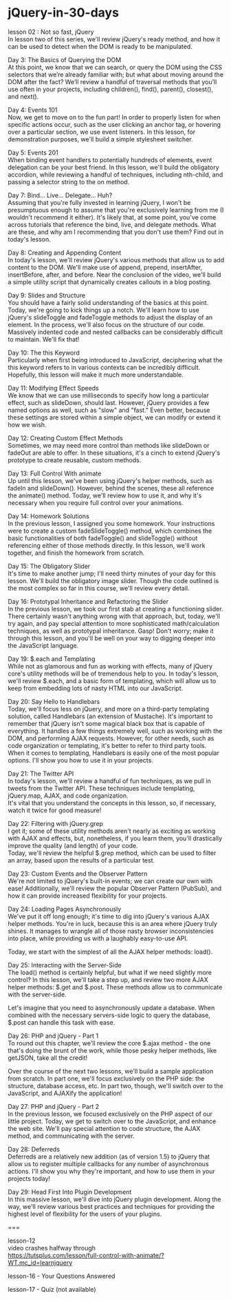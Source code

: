 jQuery-in-30-days
=================

lesson 02 : Not so fast, jQuery  
In lesson two of this series, we'll review jQuery's ready method, and how it can be used to detect when the DOM is ready to be manipulated.  

Day 3: The Basics of Querying the DOM  
At this point, we know that we can search, or query the DOM using the CSS selectors that we’re already familiar with; but what about moving around the DOM after the fact? We’ll review a handful of traversal methods that you’ll use often in your projects, including children(), find(), parent(), closest(), and next().  

Day 4: Events 101  
Now, we get to move on to the fun part! In order to properly listen for when specific actions occur, such as the user clicking an anchor tag, or hovering over a particular section, we use event listeners. In this lesson, for demonstration purposes, we'll build a simple stylesheet switcher.  

Day 5: Events 201  
When binding event handlers to potentially hundreds of elements, event delegation can be your best friend. In this lesson, we'll build the obligatory accordion, while reviewing a handful of techniques, including nth-child, and passing a selector string to the on method.  

Day 7: Bind... Live... Delegate... Huh?  
Assuming that you're fully invested in learning jQuery, I won't be presumptuous enough to assume that you're exclusively learning from me (I wouldn't recommend it either). It's likely that, at some point, you've come across tutorials that reference the bind, live, and delegate methods. What are these, and why am I recommending that you don't use them? Find out in today's lesson.  

Day 8: Creating and Appending Content  
In today's lesson, we'll review jQuery's various methods that allow us to add content to the DOM. We'll make use of append, prepend, insertAfter, insertBefore, after, and before. Near the conclusion of the video, we'll build a simple utility script that dynamically creates callouts in a blog posting.  

Day 9: Slides and Structure  
You should have a fairly solid understanding of the basics at this point. Today, we're going to kick things up a notch. We'll learn how to use jQuery's slideToggle and fadeToggle methods to adjust the display of an element. In the process, we'll also focus on the structure of our code. Massively indented code and nested callbacks can be considerably difficult to maintain. We'll fix that!  

Day 10: The this Keyword  
Particularly when first being introduced to JavaScript, deciphering what the this keyword refers to in various contexts can be incredibly difficult. Hopefully, this lesson will make it much more understandable.  

Day 11: Modifying Effect Speeds  
We know that we can use milliseconds to specify how long a particular effect, such as slideDown, should last. However, jQuery provides a few named options as well, such as "slow" and "fast." Even better, because these settings are stored within a simple object, we can modify or extend it how we wish.  

Day 12: Creating Custom Effect Methods  
Sometimes, we may need more control than methods like slideDown or fadeOut are able to offer. In these situations, it's a cinch to extend jQuery's prototype to create reusable, custom methods.  

Day 13: Full Control With animate  
Up until this lesson, we've been using jQuery's helper methods, such as fadeIn and slideDown(). However, behind the scenes, these all reference the animate() method. Today, we'll review how to use it, and why it's necessary when you require full control over your animations.  

Day 14: Homework Solutions  
In the previous lesson, I assigned you some homework. Your instructions were to create a custom fadeSlideToggle() method, which combines the basic functionalities of both fadeToggle() and slideToggle() without referencing either of those methods directly. In this lesson, we'll work together, and finish the homework from scratch.  

Day 15: The Obligatory Slider  
It's time to make another jump; I'll need thirty minutes of your day for this lesson. We'll build the obligatory image slider. Though the code outlined is the most complex so far in this course, we'll review every detail.  

Day 16: Prototypal Inheritance and Refactoring the Slider  
In the previous lesson, we took our first stab at creating a functioning slider. There certainly wasn't anything wrong with that approach, but, today, we'll try again, and pay special attention to more sophisticated math/calculation techniques, as well as prototypal inheritance. Gasp! Don't worry; make it through this lesson, and you'll be well on your way to digging deeper into the JavaScript language.  

Day 19: $.each and Templating  
While not as glamorous and fun as working with effects, many of jQuery core's utility methods will be of tremendous help to you. In today's lesson, we'll review $.each, and a basic form of templating, which will allow us to keep from embedding lots of nasty HTML into our JavaScript.  

Day 20: Say Hello to Handlebars  
Today, we'll focus less on jQuery, and more on a third-party templating solution, called Handlebars (an extension of Mustache). It's important to remember that jQuery isn't some magical black box that is capable of everything. It handles a few things extremely well, such as working with the DOM, and performing AJAX requests. However, for other needs, such as code organization or templating, it's better to refer to third party tools.  
When it comes to templating, Handlebars is easily one of the most popular options. I'll show you how to use it in your projects.  

Day 21: The Twitter API  
In today's lesson, we'll review a handful of fun techniques, as we pull in tweets from the Twitter API. These techniques include templating, jQuery.map, AJAX, and code organization.  
It's vital that you understand the concepts in this lesson, so, if necessary, watch it twice for good measure!  

Day 22: Filtering with jQuery.grep  
I get it; some of these utility methods aren't nearly as exciting as working with AJAX and effects, but, nonetheless, if you learn them, you'll drastically improve the quality (and length) of your code.  
Today, we'll review the helpful $.grep method, which can be used to filter an array, based upon the results of a particular test.  

Day 23: Custom Events and the Observer Pattern  
We're not limited to jQuery's built-in events; we can create our own with ease! Additionally, we'll review the popular Observer Pattern (PubSub), and how it can provide increased flexibility for your projects.  

Day 24: Loading Pages Asynchronously  
We've put it off long enough; it's time to dig into jQuery's various AJAX helper methods. You're in luck, because this is an area where jQuery truly shines. It manages to wrangle all of those nasty browser inconsistencies into place, while providing us with a laughably easy-to-use API.  
  
Today, we start with the simplest of all the AJAX helper methods: load().  

Day 25: Interacting with the Server-Side  
The load() method is certainly helpful, but what if we need slightly more control? In this lesson, we'll take a step up, and review two more AJAX helper methods: $.get and $.post. These methods allow us to communicate with the server-side.  


Let's imagine that you need to asynchronously update a database. When combined with the necessary servers-side logic to query the database, $.post can handle this task with ease.  

Day 26: PHP and jQuery - Part 1  
To round out this chapter, we'll review the core $.ajax method - the one that's doing the brunt of the work, while those pesky helper methods, like getJSON, take all the credit!


Over the course of the next two lessons, we'll build a sample application from scratch. In part one, we'll focus exclusively on the PHP side: the structure, database access, etc. In part two, though, we'll switch over to the JavaScript, and AJAXify the application!

Day 27: PHP and jQuery - Part 2  
In the previous lesson, we focused exclusively on the PHP aspect of our little project. Today, we get to switch over to the JavaScript, and enhance the web site. We'll pay special attention to code structure, the AJAX method, and communicating with the server.  

Day 28: Deferreds  
Deferreds are a relatively new addition (as of version 1.5) to jQuery that allow us to register multiple callbacks for any number of asynchronous actions. I'll show you why they're important, and how to use them in your projects today!  

Day 29: Head First Into Plugin Development  
In this massive lesson, we'll dive into jQuery plugin development. Along the way, we'll review various best practices and techniques for providing the highest level of flexibility for the users of your plugins.  




===

lesson-12  
video crashes halfway through  
https://tutsplus.com/lesson/full-control-with-animate/?WT.mc_id=learnjquery  

lesson-16 - Your Questions Answered

lesson-17 - Quiz (not available)